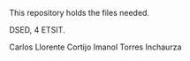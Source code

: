 This repository holds the files needed.

DSED, 4 ETSIT.

Carlos Llorente Cortijo
Imanol Torres Inchaurza
